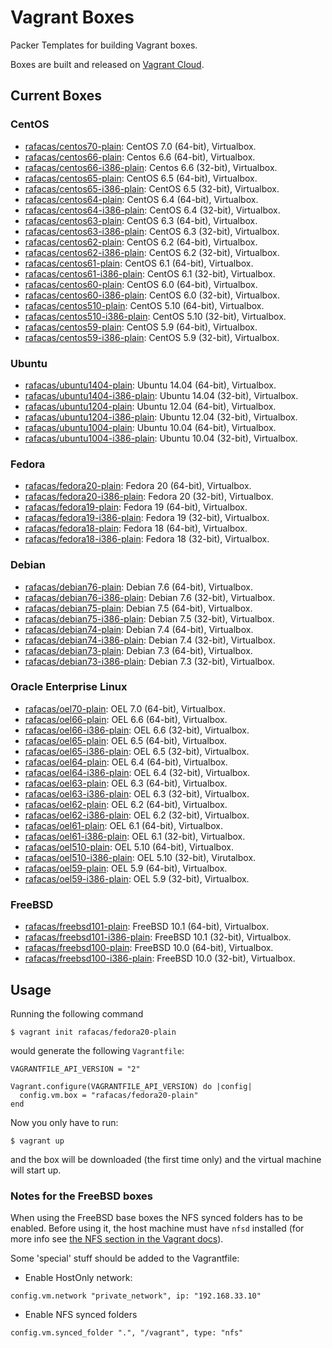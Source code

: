 # Vagrant Boxes

Packer Templates for building Vagrant boxes.

Boxes are built and released on [Vagrant Cloud](https://vagrantcloud.com/rafacas). 

## Current Boxes

### CentOS

* [rafacas/centos70-plain](https://vagrantcloud.com/rafacas/centos70-plain): CentOS 7.0 (64-bit), Virtualbox.
* [rafacas/centos66-plain](https://vagrantcloud.com/rafacas/centos66-plain): Centos 6.6 (64-bit), Virtualbox.
* [rafacas/centos66-i386-plain](https://vagrantcloud.com/rafacas/centos66-i386-plain): Centos 6.6 (32-bit), Virtualbox.
* [rafacas/centos65-plain](https://vagrantcloud.com/rafacas/centos65-plain): CentOS 6.5 (64-bit), Virtualbox.
* [rafacas/centos65-i386-plain](https://vagrantcloud.com/rafacas/centos65-i386-plain): CentOS 6.5 (32-bit), Virtualbox.
* [rafacas/centos64-plain](https://vagrantcloud.com/rafacas/centos64-plain): CentOS 6.4 (64-bit), Virtualbox.
* [rafacas/centos64-i386-plain](https://vagrantcloud.com/rafacas/centos64-i386-plain): CentOS 6.4 (32-bit), Virtualbox.
* [rafacas/centos63-plain](https://vagrantcloud.com/rafacas/centos63-plain): CentOS 6.3 (64-bit), Virtualbox.
* [rafacas/centos63-i386-plain](https://vagrantcloud.com/rafacas/centos63-i386-plain): CentOS 6.3 (32-bit), Virtualbox.
* [rafacas/centos62-plain](https://vagrantcloud.com/rafacas/centos62-plain): CentOS 6.2 (64-bit), Virtualbox.
* [rafacas/centos62-i386-plain](https://vagrantcloud.com/rafacas/centos62-i386-plain): CentOS 6.2 (32-bit), Virtualbox.
* [rafacas/centos61-plain](https://vagrantcloud.com/rafacas/centos61-plain): CentOS 6.1 (64-bit), Virtualbox.
* [rafacas/centos61-i386-plain](https://vagrantcloud.com/rafacas/centos61-i386-plain): CentOS 6.1 (32-bit), Virtualbox.
* [rafacas/centos60-plain](https://vagrantcloud.com/rafacas/centos60-plain): CentOS 6.0 (64-bit), Virtualbox.
* [rafacas/centos60-i386-plain](https://vagrantcloud.com/rafacas/centos60-i386-plain): CentOS 6.0 (32-bit), Virtualbox.
* [rafacas/centos510-plain](https://vagrantcloud.com/rafacas/centos510-plain): CentOS 5.10 (64-bit), Virtualbox.
* [rafacas/centos510-i386-plain](https://vagrantcloud.com/rafacas/centos510-i386-plain): CentOS 5.10 (32-bit), Virtualbox.
* [rafacas/centos59-plain](https://vagrantcloud.com/rafacas/centos59-plain): CentOS 5.9 (64-bit), Virtualbox.
* [rafacas/centos59-i386-plain](https://vagrantcloud.com/rafacas/centos59-i386-plain): CentOS 5.9 (32-bit), Virtualbox.

### Ubuntu

* [rafacas/ubuntu1404-plain](https://vagrantcloud.com/rafacas/ubuntu1404-plain): Ubuntu 14.04 (64-bit), Virtualbox.
* [rafacas/ubuntu1404-i386-plain](https://vagrantcloud.com/rafacas/ubuntu1404-i386-plain): Ubuntu 14.04 (32-bit), Virtualbox.
* [rafacas/ubuntu1204-plain](https://vagrantcloud.com/rafacas/ubuntu1204-plain): Ubuntu 12.04 (64-bit), Virtualbox.
* [rafacas/ubuntu1204-i386-plain](https://vagrantcloud.com/rafacas/ubuntu1204-i386-plain): Ubuntu 12.04 (32-bit), Virtualbox.
* [rafacas/ubuntu1004-plain](https://vagrantcloud.com/rafacas/ubuntu1004-plain): Ubuntu 10.04 (64-bit), Virtualbox.
* [rafacas/ubuntu1004-i386-plain](https://vagrantcloud.com/rafacas/ubuntu1004-i386-plain): Ubuntu 10.04 (32-bit), Virtualbox.

### Fedora

* [rafacas/fedora20-plain](https://vagrantcloud.com/rafacas/fedora20-plain): Fedora 20 (64-bit), Virtualbox.
* [rafacas/fedora20-i386-plain](https://vagrantcloud.com/rafacas/fedora20-i386-plain): Fedora 20 (32-bit), Virtualbox.
* [rafacas/fedora19-plain](https://vagrantcloud.com/rafacas/fedora19-plain): Fedora 19 (64-bit), Virtualbox.
* [rafacas/fedora19-i386-plain](https://vagrantcloud.com/rafacas/fedora19-i386-plain): Fedora 19 (32-bit), Virtualbox.
* [rafacas/fedora18-plain](https://vagrantcloud.com/rafacas/fedora18-plain): Fedora 18 (64-bit), Virtualbox.
* [rafacas/fedora18-i386-plain](https://vagrantcloud.com/rafacas/fedora18-i386-plain): Fedora 18 (32-bit), Virtualbox.

### Debian

* [rafacas/debian76-plain](https://vagrantcloud.com/rafacas/debian76-plain): Debian 7.6 (64-bit), Virtualbox.
* [rafacas/debian76-i386-plain](https://vagrantcloud.com/rafacas/debian76-i386-plain): Debian 7.6 (32-bit), Virtualbox.
* [rafacas/debian75-plain](https://vagrantcloud.com/rafacas/debian75-plain): Debian 7.5 (64-bit), Virtualbox.
* [rafacas/debian75-i386-plain](https://vagrantcloud.com/rafacas/debian75-i386-plain): Debian 7.5 (32-bit), Virtualbox.
* [rafacas/debian74-plain](https://vagrantcloud.com/rafacas/debian74-plain): Debian 7.4 (64-bit), Virtualbox.
* [rafacas/debian74-i386-plain](https://vagrantcloud.com/rafacas/debian74-i386-plain): Debian 7.4 (32-bit), Virtualbox.
* [rafacas/debian73-plain](https://vagrantcloud.com/rafacas/debian73-plain): Debian 7.3 (64-bit), Virtualbox.
* [rafacas/debian73-i386-plain](https://vagrantcloud.com/rafacas/debian73-i386-plain): Debian 7.3 (32-bit), Virtualbox.

### Oracle Enterprise Linux

* [rafacas/oel70-plain](https://vagrantcloud.com/rafacas/oel70-plain): OEL 7.0 (64-bit), Virtualbox.
* [rafacas/oel66-plain](https://vagrantcloud.com/rafacas/oel66-plain): OEL 6.6 (64-bit), Virtualbox.
* [rafacas/oel66-i386-plain](https://vagrantcloud.com/rafacas/oel66-i386-plain): OEL 6.6 (32-bit), Virtualbox.
* [rafacas/oel65-plain](https://vagrantcloud.com/rafacas/oel65-plain): OEL 6.5 (64-bit), Virtualbox.
* [rafacas/oel65-i386-plain](https://vagrantcloud.com/rafacas/oel65-i386-plain): OEL 6.5 (32-bit), Virtualbox.
* [rafacas/oel64-plain](https://vagrantcloud.com/rafacas/oel64-plain): OEL 6.4 (64-bit), Virtualbox.
* [rafacas/oel64-i386-plain](https://vagrantcloud.com/rafacas/oel64-i386-plain): OEL 6.4 (32-bit), Virtualbox.
* [rafacas/oel63-plain](https://vagrantcloud.com/rafacas/oel63-plain): OEL 6.3 (64-bit), Virtualbox.
* [rafacas/oel63-i386-plain](https://vagrantcloud.com/rafacas/oel63-i386-plain): OEL 6.3 (32-bit), Virtualbox.
* [rafacas/oel62-plain](https://vagrantcloud.com/rafacas/oel62-plain): OEL 6.2 (64-bit), Virtualbox.
* [rafacas/oel62-i386-plain](https://vagrantcloud.com/rafacas/oel62-i386-plain): OEL 6.2 (32-bit), Virtualbox.
* [rafacas/oel61-plain](https://vagrantcloud.com/rafacas/oel61-plain): OEL 6.1 (64-bit), Virtualbox.
* [rafacas/oel61-i386-plain](https://vagrantcloud.com/rafacas/oel61-i386-plain): OEL 6.1 (32-bit), Virtualbox.
* [rafacas/oel510-plain](https://vagrantcloud.com/rafacas/oel510-plain): OEL 5.10 (64-bit), Virtualbox.
* [rafacas/oel510-i386-plain](https://vagrantcloud.com/rafacas/oel510-i386-plain): OEL 5.10 (32-bit), Virutalbox.
* [rafacas/oel59-plain](https://vagrantcloud.com/rafacas/oel59-plain): OEL 5.9 (64-bit), Virtualbox.
* [rafacas/oel59-i386-plain](https://vagrantcloud.com/rafacas/oel59-i386-plain): OEL 5.9 (32-bit), Virtualbox.

### FreeBSD
* [rafacas/freebsd101-plain](https://vagrantcloud.com/rafacas/freebsd101-plain): FreeBSD 10.1 (64-bit), Virtualbox.
* [rafacas/freebsd101-i386-plain](https://vagrantcloud.com/rafacas/freebsd101-i386-plain): FreeBSD 10.1 (32-bit), Virtualbox.
* [rafacas/freebsd100-plain](https://vagrantcloud.com/rafacas/freebsd100-plain): FreeBSD 10.0 (64-bit), Virtualbox.
* [rafacas/freebsd100-i386-plain](https://vagrantcloud.com/rafacas/freebsd100-i386-plain): FreeBSD 10.0 (32-bit), Virtualbox.

## Usage

Running the following command
```
$ vagrant init rafacas/fedora20-plain
```

would generate the following `Vagrantfile`:
```
VAGRANTFILE_API_VERSION = "2"

Vagrant.configure(VAGRANTFILE_API_VERSION) do |config|
  config.vm.box = "rafacas/fedora20-plain"
end
```

Now you only have to run:
```
$ vagrant up
```

and the box will be downloaded (the first time only) and the virtual machine will start up.

### Notes for the FreeBSD boxes

When using the FreeBSD base boxes the NFS synced folders has to be enabled. Before using it, the host machine must have ```nfsd``` installed (for more info see [the NFS section in the Vagrant docs](https://docs.vagrantup.com/v2/synced-folders/nfs.html)).

Some 'special' stuff should be added to the Vagrantfile:
* Enable HostOnly network:
```
config.vm.network "private_network", ip: "192.168.33.10"
```
* Enable NFS synced folders
```
config.vm.synced_folder ".", "/vagrant", type: "nfs"
```



